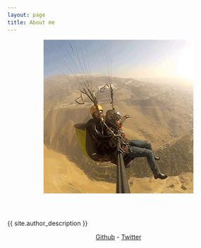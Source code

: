 ```yaml
---
layout: page
title: About me 
---
```


 <section class="author">
   <header> <a href="{{ site.baseurl }}"> <img class="profile" src="/assets/images/mahsaAvatar.png" alt="Author's profile picture"></a></header>
   <article>
      <p>
         {{ site.author_description }}
      </p>
      <p style="text-align: center;">
         <a href="https://github.com/engmahsa">Github</a> - <a href="https://twitter.com/???">Twitter</a>
      </p>
     </article>
 </section>  
